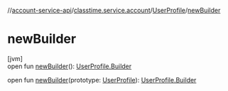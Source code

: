 //[account-service-api](../../../index.md)/[classtime.service.account](../index.md)/[UserProfile](index.md)/[newBuilder](new-builder.md)

# newBuilder

[jvm]\
open fun [newBuilder](new-builder.md)(): [UserProfile.Builder](-builder/index.md)

open fun [newBuilder](new-builder.md)(prototype: [UserProfile](index.md)): [UserProfile.Builder](-builder/index.md)
